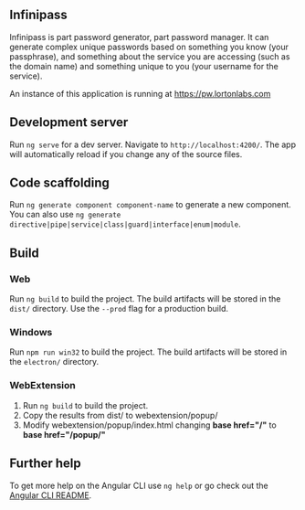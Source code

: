 ## Infinipass
  Infinipass is part password generator, part password manager.
  It can generate complex unique passwords based on something you know
  (your passphrase), and something about the service you are accessing
  (such as the domain name) and something unique to you (your username
  for the service).

  An instance of this application is running at https://pw.lortonlabs.com

## Development server

Run `ng serve` for a dev server. Navigate to `http://localhost:4200/`. The app will automatically reload if you change any of the source files.

## Code scaffolding

Run `ng generate component component-name` to generate a new component. You can also use `ng generate directive|pipe|service|class|guard|interface|enum|module`.

## Build

### Web

Run `ng build` to build the project. The build artifacts will be stored in the 
`dist/` directory. Use the `--prod` flag for a production build.

### Windows

Run `npm run win32` to build the project. The build artifacts will be stored in the 
`electron/` directory.

### WebExtension

1. Run `ng build` to build the project.
2. Copy the results from dist/ to webextension/popup/
3. Modify webextension/popup/index.html changing **base href="/"** to **base href="/popup/"**

## Further help

To get more help on the Angular CLI use `ng help` or go check out the [Angular CLI README](https://github.com/angular/angular-cli/blob/master/README.md).
